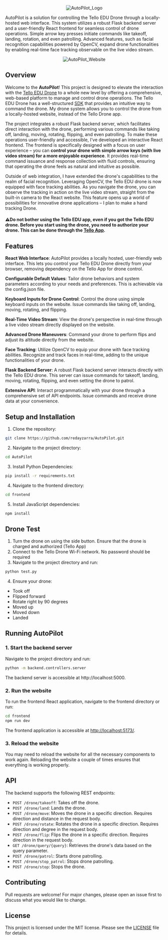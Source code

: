 <div align="center">
 
  <img src="https://github.com/redayzarra/AutoPilot/assets/113388793/a22ba189-41be-4926-836a-466e47016bb7" alt="AutoPilot_Logo">

</div>


AutoPilot is a solution for controlling the Tello EDU Drone through a locally-hosted web interface. This system utilizes a robust Flask backend server and a user-friendly React frontend for seamless control of drone operations. Simple arrow key presses initiate commands like takeoff, landing, rotation, and even patrolling. Advanced features, such as facial recognition capabilities powered by OpenCV, expand drone functionalities by enabling real-time face tracking observable on the live video stream.

<div align="center">

  <img src="https://github.com/redayzarra/AutoPilot/assets/113388793/ce24473c-fa23-4d6f-9a2a-bb6d584ee4e8" alt="AutoPilot_Website">

</div>


## Overview

Welcome to the **AutoPilot**! This project is designed to elevate the interaction with the [Tello EDU Drone](https://www.ryzerobotics.com/tello-edu) to a whole new level by offering a comprehensive, web-based platform to manage and control drone operations. The Tello EDU Drone has a well-structured [SDK](https://dl-cdn.ryzerobotics.com/downloads/Tello/Tello%20SDK%202.0%20User%20Guide.pdf) that provides an intuitive way to command the drone. My drone system allows you to control the drone from a locally-hosted website, instead of the Tello Drone app. 

The project integrates a robust Flask backend server, which facilitates direct interaction with the drone, performing various commands like taking off, landing, moving, rotating, flipping, and even patrolling. To make these operations user-friendly and accessible, I've developed an interactive React frontend. The frontend is specifically designed with a focus on user experience – you can **control your drone with simple arrow keys (with live video stream) for a more enjoyable experience**. It provides real-time command issuance and response collection with fluid controls, ensuring that operating the drone feels as natural and intuitive as possible.

Outside of web integration, I have extended the drone's capabilities to the realm of facial recognition. Leveraging OpenCV, the Tello EDU drone is now equipped with face tracking abilities. As you navigate the drone, you can observe the tracking in action on the live video stream, straight from the built-in camera to the React website. This feature opens up a world of possibilities for innovative drone applications – I plan to make a hand tracking Drone.

#### ⚠️Do not bother using the Tello EDU app, even if you got the Tello EDU drone. Before you start using the drone, you need to authorize your drone. This can be done through the [Tello App](https://apps.apple.com/us/app/tello/id1330559633). 

## Features

**React Web Interface**: AutoPilot provides a locally hosted, user-friendly web interface. This lets you control your Tello EDU Drone directly from your browser, removing dependency on the Tello App for drone control.

**Configurable Default Values**: Tailor drone behaviors and system parameters according to your needs and preferences. This is achievable via the config.json file.

**Keyboard Inputs for Drone Control**: Control the drone using simple keyboard inputs on the website. Issue commands like taking off, landing, moving, rotating, and flipping.

**Real-Time Video Stream**: View the drone's perspective in real-time through a live video stream directly displayed on the website.

**Advanced Drone Maneuvers**: Command your drone to perform flips and adjust its altitude directly from the website.

**Face Tracking**: Utilize OpenCV to equip your drone with face tracking abilities. Recognize and track faces in real-time, adding to the unique functionalities of your drone.

**Flask Backend Server**: A robust Flask backend server interacts directly with the Tello EDU drone. This server can issue commands for takeoff, landing, moving, rotating, flipping, and even setting the drone to patrol.

**Extensive API**: Interact programmatically with your drone through a comprehensive set of API endpoints. Issue commands and receive drone data at your convenience.

## Setup and Installation

1. Clone the repository:
```bash
git clone https://github.com/redayzarra/AutoPilot.git
```

2. Navigate to the project directory:
```bash
cd AutoPilot
```

3. Install Python Dependencies:
```bash
pip install -r requirements.txt
```

4. Navigate to the frontend directory:
```bash
cd frontend
```

5. Install JavaScript dependencies:
```bash
npm install
```

## Drone Test

1. Turn the drone on using the side button. Ensure that the drone is charged and authorized (Tello App)
2. Connect to the Tello Drone Wi-Fi network. No password should be required
3. Navigate to the project directory and run:

```bash
python test.py
```
4. Ensure your drone:

* Took off
* Flipped forward
* Rotate right by 90 degrees
* Moved up
* Moved down
* Landed

## Running AutoPilot

### 1. Start the backend server

Navigate to the project directory and run:
```bash
python -m backend.controllers.server
```
The backend server is accessible at http://localhost:5000.

### 2. Run the website

To run the frontend React application, navigate to the frontend directory or run:
```bash
cd frontend
npm run dev
```
The frontend application is accessible at [http://localhost:5173/](http://localhost:5173/).

### 3. Reload the website

You may need to reload the website for all the necessary components to work again. Reloading the website a couple of times ensures that everything is working properly.

## API

The backend supports the following REST endpoints:

* `POST /drone/takeoff`: Takes off the drone.
* `POST /drone/land`: Lands the drone.
* `POST /drone/move`: Moves the drone in a specific direction. Requires direction and distance in the request body.
* `POST /drone/rotate`: Rotates the drone in a specific direction. Requires direction and degree in the request body.
* `POST /drone/flip`: Flips the drone in a specific direction. Requires direction in the request body.
* `GET /drone/query/{query}`: Retrieves the drone's data based on the query parameter.
* `POST /drone/patrol`: Starts drone patrolling.
* `POST /drone/stop_patrol`: Stops drone patrolling.
* `POST /drone/stop`: Stops the drone.

## Contributing

Pull requests are welcome! For major changes, please open an issue first to discuss what you would like to change.

## License

This project is licensed under the MIT license. Please see the [LICENSE](https://github.com/redayzarra/DroneControlSystem/blob/master/LICENSE) file for details.

